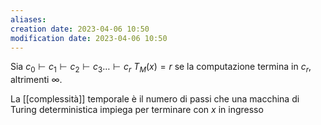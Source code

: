 ```yaml
---
aliases: 
creation date: 2023-04-06 10:50
modification date: 2023-04-06 10:50
---
```


Sia $c_{0} \vdash c_{1} \vdash c_{2} \vdash c_{3} \dots \vdash c_{r}$
$T_{M}(x) = r$ se la computazione termina in $c_{r}$, altrimenti $\infty$.

La [[complessità]] temporale è il numero di passi che una macchina di Turing deterministica impiega per terminare con $x$ in ingresso


